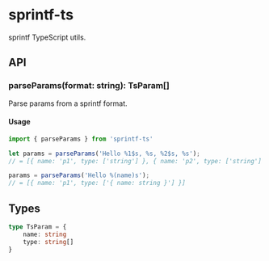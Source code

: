 # sprintf-ts

sprintf TypeScript utils.

## API


### parseParams(format: string): TsParam[]

Parse params from a sprintf format.

#### Usage

```ts
import { parseParams } from 'sprintf-ts'

let params = parseParams('Hello %1$s, %s, %2$s, %s');
// = [{ name: 'p1', type: ['string'] }, { name: 'p2', type: ['string'] }]

params = parseParams('Hello %(name)s');
// = [{ name: 'p1', type: ['{ name: string }'] }]

```

## Types

```ts
type TsParam = {
    name: string
    type: string[]
}
```
